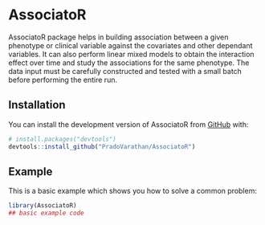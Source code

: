
# AssociatoR

<!-- badges: start -->
<!-- badges: end -->

AssociatoR package helps in building association between a given phenotype or clinical variable against the covariates and other dependant variables. It can also perform linear mixed models to obtain the interaction effect over time and study the associations for the same phenotype. The data input must be carefully constructed and tested with a small batch before performing the entire run.


## Installation

You can install the development version of AssociatoR from [GitHub](https://github.com/) with:

``` r
# install.packages("devtools")
devtools::install_github("PradoVarathan/AssociatoR")
```

## Example

This is a basic example which shows you how to solve a common problem:

``` r
library(AssociatoR)
## basic example code
```

